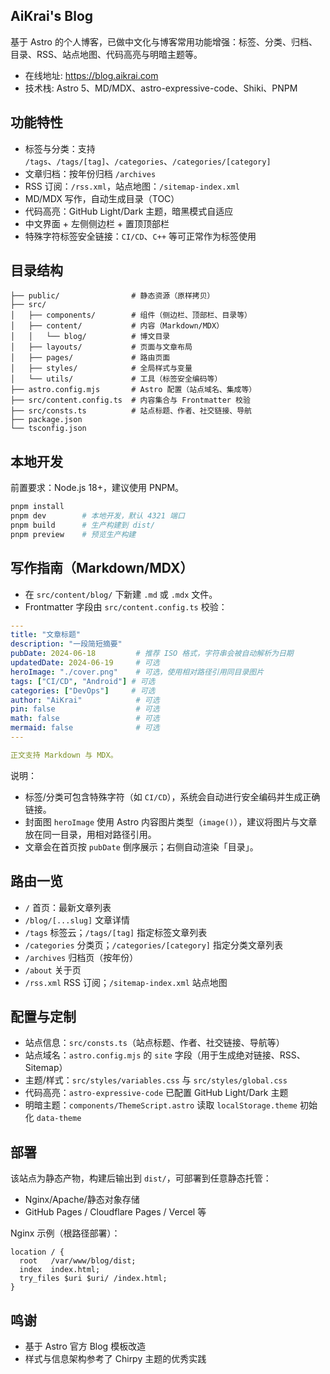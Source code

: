 ## AiKrai's Blog

基于 Astro 的个人博客，已做中文化与博客常用功能增强：标签、分类、归档、目录、RSS、站点地图、代码高亮与明暗主题等。

- 在线地址: https://blog.aikrai.com
- 技术栈: Astro 5、MD/MDX、astro-expressive-code、Shiki、PNPM

## 功能特性

- 标签与分类：支持 `/tags`、`/tags/[tag]`、`/categories`、`/categories/[category]`
- 文章归档：按年份归档 `/archives`
- RSS 订阅：`/rss.xml`，站点地图：`/sitemap-index.xml`
- MD/MDX 写作，自动生成目录（TOC）
- 代码高亮：GitHub Light/Dark 主题，暗黑模式自适应
- 中文界面 + 左侧侧边栏 + 置顶顶部栏
- 特殊字符标签安全链接：`CI/CD`、`C++` 等可正常作为标签使用

## 目录结构

```text
├── public/                # 静态资源（原样拷贝）
├── src/
│   ├── components/        # 组件（侧边栏、顶部栏、目录等）
│   ├── content/           # 内容（Markdown/MDX）
│   │   └── blog/          # 博文目录
│   ├── layouts/           # 页面与文章布局
│   ├── pages/             # 路由页面
│   ├── styles/            # 全局样式与变量
│   └── utils/             # 工具（标签安全编码等）
├── astro.config.mjs       # Astro 配置（站点域名、集成等）
├── src/content.config.ts  # 内容集合与 Frontmatter 校验
├── src/consts.ts          # 站点标题、作者、社交链接、导航
├── package.json
└── tsconfig.json
```

## 本地开发

前置要求：Node.js 18+，建议使用 PNPM。

```bash
pnpm install
pnpm dev        # 本地开发，默认 4321 端口
pnpm build      # 生产构建到 dist/
pnpm preview    # 预览生产构建
```

## 写作指南（Markdown/MDX）

- 在 `src/content/blog/` 下新建 `.md` 或 `.mdx` 文件。
- Frontmatter 字段由 `src/content.config.ts` 校验：

```yaml
---
title: "文章标题"
description: "一段简短摘要"
pubDate: 2024-06-18         # 推荐 ISO 格式，字符串会被自动解析为日期
updatedDate: 2024-06-19     # 可选
heroImage: "./cover.png"    # 可选，使用相对路径引用同目录图片
tags: ["CI/CD", "Android"] # 可选
categories: ["DevOps"]     # 可选
author: "AiKrai"            # 可选
pin: false                  # 可选
math: false                 # 可选
mermaid: false              # 可选
---

正文支持 Markdown 与 MDX。
```

说明：
- 标签/分类可包含特殊字符（如 `CI/CD`），系统会自动进行安全编码并生成正确链接。
- 封面图 `heroImage` 使用 Astro 内容图片类型（`image()`），建议将图片与文章放在同一目录，用相对路径引用。
- 文章会在首页按 `pubDate` 倒序展示；右侧自动渲染「目录」。

## 路由一览

- `/` 首页：最新文章列表
- `/blog/[...slug]` 文章详情
- `/tags` 标签云；`/tags/[tag]` 指定标签文章列表
- `/categories` 分类页；`/categories/[category]` 指定分类文章列表
- `/archives` 归档页（按年份）
- `/about` 关于页
- `/rss.xml` RSS 订阅；`/sitemap-index.xml` 站点地图

## 配置与定制

- 站点信息：`src/consts.ts`（站点标题、作者、社交链接、导航等）
- 站点域名：`astro.config.mjs` 的 `site` 字段（用于生成绝对链接、RSS、Sitemap）
- 主题/样式：`src/styles/variables.css` 与 `src/styles/global.css`
- 代码高亮：`astro-expressive-code` 已配置 GitHub Light/Dark 主题
- 明暗主题：`components/ThemeScript.astro` 读取 `localStorage.theme` 初始化 `data-theme`

## 部署

该站点为静态产物，构建后输出到 `dist/`，可部署到任意静态托管：
- Nginx/Apache/静态对象存储
- GitHub Pages / Cloudflare Pages / Vercel 等

Nginx 示例（根路径部署）：

```nginx
location / {
  root   /var/www/blog/dist;
  index  index.html;
  try_files $uri $uri/ /index.html;
}
```

## 鸣谢

- 基于 Astro 官方 Blog 模板改造
- 样式与信息架构参考了 Chirpy 主题的优秀实践


